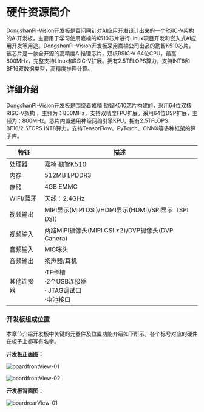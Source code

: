 # 硬件资源简介

​	DongshanPI-Vision开发板是百问网针对AI应用开发设计出来的一个RSIC-V架构的AI开发板，主要用于学习使用嘉楠的K510芯片进行Linux项目开发和嵌入式AI应用开发等用途。DongshanPI-Vision开发板采用嘉楠公司出品的勘智K510芯片，该芯片是一款全开源的高精度AI推理芯片，双核RSIC-V 64位CPU，最高800MHz，完整支持Linux和RSIC-V扩展。拥有2.5TFLOPS算力，支持INT8和BF16双数据类型，高精度推理计算。



## 详细介绍

DongshanPI-Vision开发板是围绕着嘉楠 勘智K510芯片构建的，采用64位双核RISC-V架构 ，主频为：800MHz，支持双精度FPU扩展。采用64位DSP扩展，主频为：800MHz。芯片内置通用神经网络引擎KPU，拥有2.5TFLOPS BF16/2.5TOPS INT8算力，支持TensorFlow、PyTorch、ONNX等多种框架的算子库。

| 特征       | 描述                                                        |
| ---------- | ----------------------------------------------------------- |
| 处理器     | 嘉楠 勘智K510                                               |
| 内存       | 512MB LPDDR3                                                |
| 存储       | 4GB EMMC                                                    |
| WIFI/蓝牙  | 天线：2.4GHz                                                |
| 视频输出   | MIPI显示(MIPI DSI)/HDMI显示(HDMI)/SPI显示（SPI DSI）        |
| 视频输入   | 两路MIPI摄像头(MIPI CSI *2)/DVP摄像头(DVP Canera)           |
| 音频输入   | MIC咪头                                                     |
| 音频输出   | 扬声器/耳机                                                 |
| 其他连接器 | ·TF卡槽<br />·2个USB连接器<br />· JTAG调试口<br />·电池接口 |



### 开发板组成位置

​	本章节介绍开发板中关键的元器件及位置功能介绍如下所示，各个标号对应的硬件在板子上都写有名字。

**开发板正面图：**

![boardfrontView-01](http://photos.100ask.net/canaan-docs/boardfrontView-01.png)

![boardfrontView-02](http://photos.100ask.net/canaan-docs/boardfrontView-02.png)

**开发板背面图：**

![boardrearView-01](http://photos.100ask.net/canaan-docs/boardrearView-01.png)